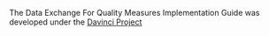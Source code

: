 The Data Exchange For Quality Measures Implementation Guide was developed under the  [Davinci Project](#)

